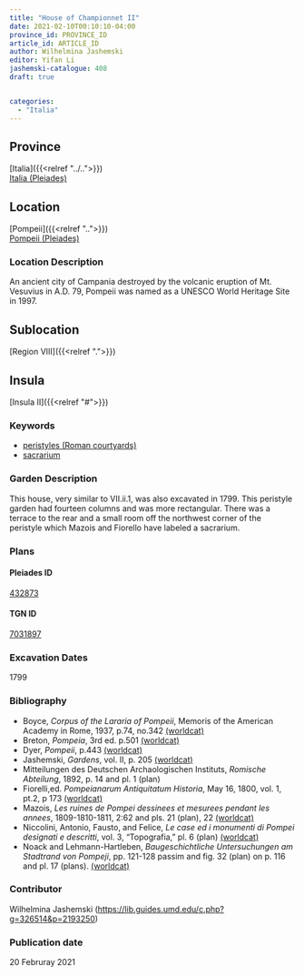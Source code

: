 ```yaml
---
title: "House of Championnet II"
date: 2021-02-10T00:10:10-04:00
province_id: PROVINCE_ID
article_id: ARTICLE_ID
author: Wilhelmina Jashemski
editor: Yifan Li
jashemski-catalogue: 408
draft: true


categories:
  - "Italia"
---
```


## Province
[Italia]({{<relref "../..">}}) \
[Italia (Pleiades)](https://pleiades.stoa.org/places/1052)

## Location
[Pompeii]({{<relref "..">}}) \
[Pompeii (Pleiades)](https://pleiades.stoa.org/places/433032)


### Location Description
An ancient city of Campania destroyed by the volcanic eruption of Mt. Vesuvius in A.D. 79, Pompeii was named as a UNESCO World Heritage Site in 1997.

## Sublocation
[Region VIII]({{<relref ".">}})

## Insula
[Insula II]({{<relref "#">}})


### Keywords
 - [peristyles (Roman courtyards)](http://vocab.getty.edu/page/aat/300080971)
 - [sacrarium](http://vocab.getty.edu/page/aat/300007572)


### Garden Description
This house, very similar to VII.ii.1, was also excavated in 1799. This peristyle garden had fourteen columns and was more rectangular. There was a terrace to the rear and a small room off the northwest corner of the peristyle which Mazois and Fiorello have labeled a sacrarium.

### Plans

#### Pleiades ID
[432873](https://pleiades.stoa.org/places/432873)

#### TGN ID
[7031897](http://vocab.getty.edu/page/tgn/7031897)

###  Excavation Dates
1799

### Bibliography
* Boyce, *Corpus of the Lararia of Pompeii*, Memoris of the American Academy in Rome, 1937, p.74, no.342 [(worldcat)](http://www.worldcat.org/oclc/1131425884)
* Breton, *Pompeia*, 3rd ed. p.501 [(worldcat)](http://www.worldcat.org/oclc/894211341)
* Dyer, *Pompeii*, p.443 [(worldcat)](http://www.worldcat.org/oclc/24327166)
* Jashemski, *Gardens*, vol. II, p. 205 [(worldcat)](http://www.worldcat.org/oclc/1113367431)
* Mitteilungen des Deutschen Archaologischen Instituts, *Romische Abteilung*, 1892, p. 14 and pl. 1 (plan)
* Fiorelli,ed. *Pompeianarum Antiquitatum Historia*, May 16, 1800,  vol. 1, pt.2, p 173 [(worldcat)](http://www.worldcat.org/oclc/714988573)
* Mazois, *Les ruines de Pompei dessinees et mesurees pendant les annees*, 1809-1810-1811, 2:62 and pls. 21 (plan), 22 [(worldcat)](http://www.worldcat.org/oclc/1707639)
* Niccolini, Antonio, Fausto, and Felice, *Le case ed i monumenti di Pompei designati e descritti*, vol. 3, “Topografia,” pl. 6 (plan) [(worldcat)](http://www.worldcat.org/oclc/906755593)
* Noack and Lehmann-Hartleben, *Baugeschichtliche Untersuchungen am Stadtrand von Pompeji*, pp. 121-128 passim and fig. 32 (plan) on p. 116 and pl. 17 (plans). [(worldcat)](http://www.worldcat.org/oclc/876087879)


### Contributor
Wilhelmina Jashemski (https://lib.guides.umd.edu/c.php?g=326514&p=2193250)

### Publication date
20 Februray 2021
